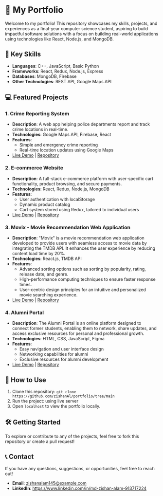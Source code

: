 # 📁 My Portfolio

Welcome to my portfolio! This repository showcases my skills, projects, and experiences as a final-year computer science student, aspiring to build impactful software solutions with a focus on building real-world applications using technologies like React, Node.js, and MongoDB.

## 🌟 Key Skills
- **Languages**: C++, JavaScript, Basic Python
- **Frameworks**: React, Redux, Node.js, Express
- **Databases**: MongoDB, Firebase
- **Other Technologies**: REST API, Google Maps API

## 💻 Featured Projects



### 1. **Crime Reporting System**
   - **Description**: A web app helping police departments report and track crime locations in real-time.
   - **Technologies**: Google Maps API, Firebase, React
   - **Features**:
      - Simple and emergency crime reporting
      - Real-time location updates using Google Maps
   - [Live Demo](#) | [Repository](#)

### 2. **E-commerce Website**
   - **Description**: A full-stack e-commerce platform with user-specific cart functionality, product browsing, and secure payments.
   - **Technologies**: React, Redux, Node.js, MongoDB
   - **Features**: 
      - User authentication with localStorage
      - Dynamic product catalog
      - Cart system stored using Redux, tailored to individual users
   - [Live Demo](#) | [Repository](#)

 ### 3. **Movix - Movie Recommendation Web Application**
   - **Description**: "Movix" is a movie recommendation web application developed to provide users with seamless access to movie data by integrating the TMDB API. It enhances the user experience by reducing content load time by 20%.
   - **Technologies**: React.js, TMDB API
   - **Features**: 
      - Advanced sorting options such as sorting by popularity, rating, release date, and genre.
      - High-performance computing techniques to ensure faster response times.
      - User-centric design principles for an intuitive and personalized movie searching experience.
   - [Live Demo](#) | [Repository](#)

 ###  4. **Alumni Portal**
   - **Description**: The Alumni Portal is an online platform designed to connect former students, enabling them to network, share updates, and access exclusive resources for personal and professional growth.
   - **Technologies**: HTML, CSS, JavaScript, Figma
   - **Features**:
      - Easy navigation and user interface design
      - Networking capabilities for alumni
      - Exclusive resources for alumni development
   - [Live Demo](#) | [Repository](#)


## 🚀 How to Use
1. Clone this repository: `git clone https://github.com/zishanAl/portfolio/tree/main`
2. Run the project: using live server
4. Open `localhost` to view the portfolio locally.

## 🛠️ Getting Started
To explore or contribute to any of the projects, feel free to fork this repository or create a pull request!

## 📞 Contact
If you have any questions, suggestions, or opportunities, feel free to reach out!
- **Email**: zishanalam145@example.com
- **LinkedIn**: https://www.linkedin.com/in/md-zishan-alam-913717224
